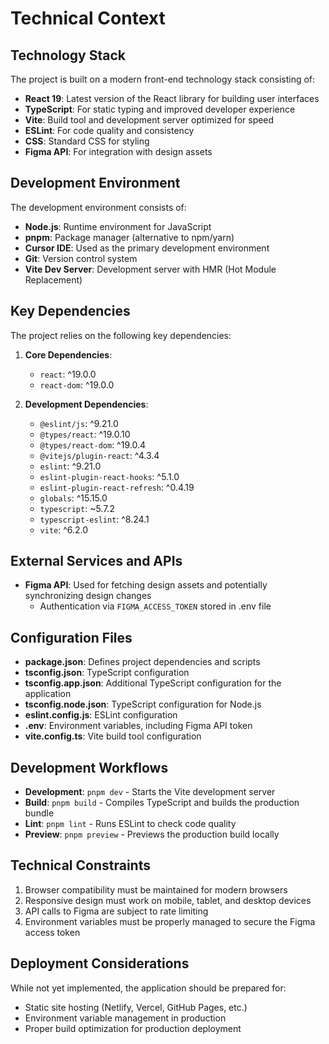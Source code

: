 # Technical Context

## Technology Stack
The project is built on a modern front-end technology stack consisting of:

- **React 19**: Latest version of the React library for building user interfaces
- **TypeScript**: For static typing and improved developer experience
- **Vite**: Build tool and development server optimized for speed
- **ESLint**: For code quality and consistency
- **CSS**: Standard CSS for styling
- **Figma API**: For integration with design assets

## Development Environment
The development environment consists of:

- **Node.js**: Runtime environment for JavaScript
- **pnpm**: Package manager (alternative to npm/yarn)
- **Cursor IDE**: Used as the primary development environment
- **Git**: Version control system
- **Vite Dev Server**: Development server with HMR (Hot Module Replacement)

## Key Dependencies
The project relies on the following key dependencies:

1. **Core Dependencies**:
   - `react`: ^19.0.0
   - `react-dom`: ^19.0.0

2. **Development Dependencies**:
   - `@eslint/js`: ^9.21.0
   - `@types/react`: ^19.0.10
   - `@types/react-dom`: ^19.0.4
   - `@vitejs/plugin-react`: ^4.3.4
   - `eslint`: ^9.21.0
   - `eslint-plugin-react-hooks`: ^5.1.0
   - `eslint-plugin-react-refresh`: ^0.4.19
   - `globals`: ^15.15.0
   - `typescript`: ~5.7.2
   - `typescript-eslint`: ^8.24.1
   - `vite`: ^6.2.0

## External Services and APIs
- **Figma API**: Used for fetching design assets and potentially synchronizing design changes
  - Authentication via `FIGMA_ACCESS_TOKEN` stored in .env file

## Configuration Files
- **package.json**: Defines project dependencies and scripts
- **tsconfig.json**: TypeScript configuration
- **tsconfig.app.json**: Additional TypeScript configuration for the application
- **tsconfig.node.json**: TypeScript configuration for Node.js
- **eslint.config.js**: ESLint configuration
- **.env**: Environment variables, including Figma API token
- **vite.config.ts**: Vite build tool configuration

## Development Workflows
- **Development**: `pnpm dev` - Starts the Vite development server
- **Build**: `pnpm build` - Compiles TypeScript and builds the production bundle
- **Lint**: `pnpm lint` - Runs ESLint to check code quality
- **Preview**: `pnpm preview` - Previews the production build locally

## Technical Constraints
1. Browser compatibility must be maintained for modern browsers
2. Responsive design must work on mobile, tablet, and desktop devices
3. API calls to Figma are subject to rate limiting
4. Environment variables must be properly managed to secure the Figma access token

## Deployment Considerations
While not yet implemented, the application should be prepared for:
- Static site hosting (Netlify, Vercel, GitHub Pages, etc.)
- Environment variable management in production
- Proper build optimization for production deployment 